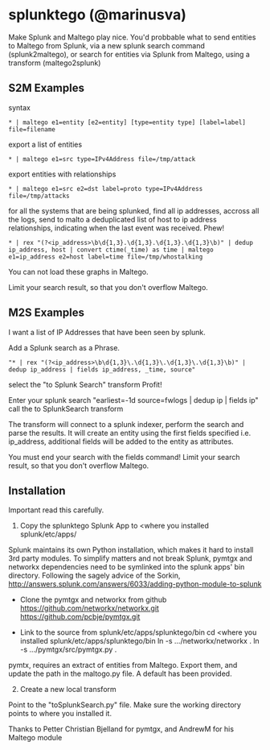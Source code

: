 splunktego (@marinusva)
==============

Make Splunk and Maltego play nice.
You'd probbable what to
  send entities to Maltego from Splunk, via a new splunk search command (splunk2maltego), or
  search for entities via Splunk from Maltego, using a transform (maltego2splunk)


S2M Examples
--------------
syntax
```
* | maltego e1=entity [e2=entity] [type=entity type] [label=label] file=filename
```
export a list of entities
```
* | maltego e1=src type=IPv4Address file=/tmp/attack
```
export entities with relationships
```
* | maltego e1=src e2=dst label=proto type=IPv4Address file=/tmp/attacks
```
for all the systems that are being splunked,
   find all ip addresses, accross all the logs,
   send to malto a deduplicated list of host to ip address relationships,
   indicating when the last event was received.
   Phew!
```
* | rex "(?<ip_address>\b\d{1,3}.\d{1,3}.\d{1,3}.\d{1,3}\b)" | dedup ip_address, host | convert ctime(_time) as time | maltego e1=ip_address e2=host label=time file=/tmp/whostalking
```

You can not load these graphs in Maltego.

Limit your search result, so that you don't overflow Maltego.


M2S Examples
--------------

I want a list of IP Addresses that have been seen by splunk.

Add a Splunk search as a Phrase.
```
"* | rex "(?<ip_address>\b\d{1,3}\.\d{1,3}\.\d{1,3}\.\d{1,3}\b)" | dedup ip_address | fields ip_address, _time, source"
```  

select the "to Splunk Search" transform
Profit!

Enter your splunk search
"earliest=-1d source=fwlogs | dedup ip | fields ip"
call the to SplunkSearch transform 

The transform will connect to a splunk indexer, perform the search and parse the results.
It will create an entity using the first fields specified i.e. ip_address, additional fields will be added to the entity as attributes.

You must end your search with the fields command!
Limit your search result, so that you don't overflow Maltego.


Installation
--------------
Important read this carefully.

1. Copy the splunktego Splunk App to <where you installed splunk/etc/apps/

Splunk maintains its own Python installation, which makes it hard to install 3rd party modules.
To simplify matters and not break Splunk, pymtgx and networkx dependencies need to be symlinked into the splunk apps' bin directory.
Following the sagely advice of the Sorkin, http://answers.splunk.com/answers/6033/adding-python-module-to-splunk

- Clone the pymtgx and networkx from github
  https://github.com/networkx/networkx.git
  https://github.com/pcbje/pymtgx.git
  
- Link to the source from splunk/etc/apps/splunktego/bin
  cd <where you installed splunk/etc/apps/splunktego/bin
  ln -s .../networkx/networkx .
  ln -s .../pymtgx/src/pymtgx.py .
  
  
  

pymtx, requires an extract of entities from Maltego. 
Export them, and update the path in the maltogo.py file.
A default has been provided.

2. Create a new local transform

Point to the "toSplunkSearch.py" file.
Make sure the working directory points to where you installed it.


Thanks to Petter Christian Bjelland for pymtgx, and AndrewM for his Maltego module
